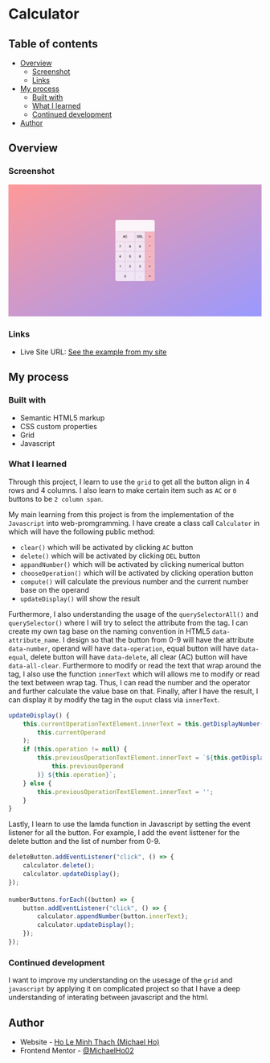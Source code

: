 # Calculator

## Table of contents

-   [Overview](#overview)
    -   [Screenshot](#screenshot)
    -   [Links](#links)
-   [My process](#my-process)
    -   [Built with](#built-with)
    -   [What I learned](#what-i-learned)
    -   [Continued development](#continued-development)
-   [Author](#author)

## Overview

### Screenshot

![](./img/desktop-design.png)

<!-- ![](./img/mobile.png) -->

### Links

-   Live Site URL: [See the example from my site](https://michaelho02.github.io/Calculator/)

## My process

### Built with

-   Semantic HTML5 markup
-   CSS custom properties
-   Grid
-   Javascript

### What I learned

Through this project, I learn to use the `grid` to get all the button align in 4 rows and 4 columns. I also learn to make certain item such as `AC` or `0` buttons to be `2 column span`.

My main learning from this project is from the implementation of the `Javascript` into web-promgramming. I have create a class call `Calculator` in which will have the following public method:

-   `clear()` which will be activated by clicking `AC` button
-   `delete()` which will be activated by clicking `DEL` button
-   `appandNumber()` which will be activated by clicking numerical button
-   `chooseOperation()` which will be activated by clicking operation button
-   `compute()` will calculate the previous number and the current number base on the operand
-   `updateDisplay()` will show the result

Furthermore, I also understanding the usage of the `querySelectorAll()` and `querySelector()` where I will try to select the attribute from the tag. I can create my own tag base on the naming convention in HTML5 `data-attribute_name`. I design so that the button from 0-9 will have the attribute `data-number`, operand will have `data-operation`, equal button will have `data-equal`, delete button will have `data-delete`, all clear (AC) button will have `data-all-clear`. Furthermore to modify or read the text that wrap around the tag, I also use the function `innerText` which will allows me to modify or read the text between wrap tag. Thus, I can read the number and the operator and further calculate the value base on that. Finally, after I have the result, I can display it by modify the tag in the `ouput` class via `innerText`.

```js
updateDisplay() {
    this.currentOperationTextElement.innerText = this.getDisplayNumber(
        this.currentOperand
    );
    if (this.operation != null) {
        this.previousOperationTextElement.innerText = `${this.getDisplayNumber(
            this.previousOperand
        )} ${this.operation}`;
    } else {
        this.previousOperationTextElement.innerText = '';
    }
}
```

Lastly, I learn to use the lamda function in Javascript by setting the event listener for all the button. For example, I add the event listtener for the delete button and the list of number from 0-9.

```js
deleteButton.addEventListener("click", () => {
	calculator.delete();
	calculator.updateDisplay();
});

numberButtons.forEach((button) => {
	button.addEventListener("click", () => {
		calculator.appendNumber(button.innerText);
		calculator.updateDisplay();
	});
});
```

### Continued development

I want to improve my understanding on the usesage of the `grid` and `javascript` by applying it on complicated project so that I have a deep understanding of interating between javascript and the html.

## Author

-   Website - [Ho Le Minh Thach (Michael Ho)](https://github.com/MichaelHo02)
-   Frontend Mentor - [@MichaelHo02](https://www.frontendmentor.io/profile/MichaelHo02)

